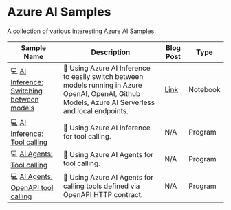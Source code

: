 # Azure AI Samples

A collection of various interesting Azure AI Samples.

| Sample Name | Description | Blog Post | Type |
|-------------|-------------|-----------|------|
| 💻 [AI Inference: Switching between models](./azure-ai-inference-model-switching/) | 📝 Using Azure AI Inference to easily switch between models running in Azure OpenAI, OpenAI, Github Models, Azure AI Serverless and local endpoints. | [Link](https://www.strathweb.com/2024/11/simplifying-the-ai-workflow-access-different-types-of-model-deployments-with-azure-ai-inference/) | Notebook |
| 💻 [AI Inference: Tool calling](./azure-ai-inference-model-switching/) | 📝 Using Azure AI Inference for tool calling. | N/A | Program |
| 💻 [AI Agents: Tool calling](./azure-ai-agents-tool-calling/) | 📝 Using Azure AI Agents for tool calling. | N/A | Program |
| 💻 [AI Agents: OpenAPI tool calling](./azure-ai-agents-openapi-tool/) | 📝 Using Azure AI Agents for calling tools defined via OpenAPI HTTP contract. | N/A | Program |